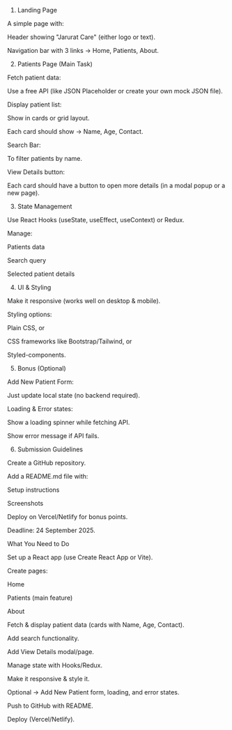 1. Landing Page

A simple page with:

Header showing "Jarurat Care" (either logo or text).

Navigation bar with 3 links → Home, Patients, About.

2. Patients Page (Main Task)

Fetch patient data:

Use a free API (like JSON Placeholder
 or create your own mock JSON file).

Display patient list:

Show in cards or grid layout.

Each card should show → Name, Age, Contact.

Search Bar:

To filter patients by name.

View Details button:

Each card should have a button to open more details (in a modal popup or a new page).

3. State Management

Use React Hooks (useState, useEffect, useContext) or Redux.

Manage:

Patients data

Search query

Selected patient details

4. UI & Styling

Make it responsive (works well on desktop & mobile).

Styling options:

Plain CSS, or

CSS frameworks like Bootstrap/Tailwind, or

Styled-components.

5. Bonus (Optional)

Add New Patient Form:

Just update local state (no backend required).

Loading & Error states:

Show a loading spinner while fetching API.

Show error message if API fails.

6. Submission Guidelines

Create a GitHub repository.

Add a README.md file with:

Setup instructions

Screenshots

Deploy on Vercel/Netlify for bonus points.

Deadline: 24 September 2025.

What You Need to Do

Set up a React app (use Create React App or Vite).

Create pages:

Home

Patients (main feature)

About

Fetch & display patient data (cards with Name, Age, Contact).

Add search functionality.

Add View Details modal/page.

Manage state with Hooks/Redux.

Make it responsive & style it.

Optional → Add New Patient form, loading, and error states.

Push to GitHub with README.

Deploy (Vercel/Netlify).

